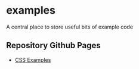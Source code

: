 # examples

A central place to store useful bits of example code

## Repository Github Pages

- [CSS Examples](css/README.md)
